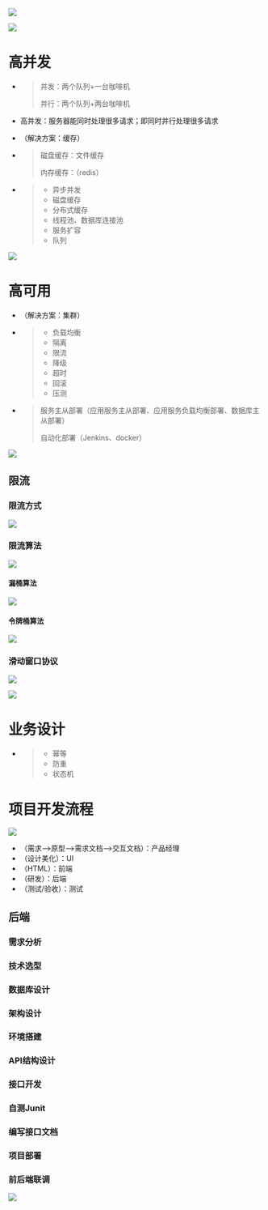 ![](images/164d659adecb008e)

![](images/20200102004959725.png)

# 高并发

- >  并发：两个队列+一台咖啡机
  >
  > 并行：两个队列+两台咖啡机

- 高并发：服务器能同时处理很多请求；即同时并行处理很多请求

- （解决方案：缓存）

- > 磁盘缓存：文件缓存
  >
  > 内存缓存：（redis）

- > - 异步并发
  > - 磁盘缓存
  > - 分布式缓存
  > - 线程池、数据库连接池
  > - 服务扩容
  > - 队列
  >

![](images/20181016111720706.png)

# 高可用

- （解决方案：集群）

- > - 负载均衡
  > - 隔离
  > - 限流
  > - 降级
  > - 超时
  > - 回滚
  > - 压测

- > 服务主从部署（应用服务主从部署、应用服务负载均衡部署、数据库主从部署）
  >
  > 自动化部署（Jenkins、docker）

![](images/20181016111613727.png)



## 限流

### 限流方式 

![](images/20180711112247398.png)



### 限流算法

![](images/20180711112346854.png)

#### 漏桶算法 

![](images/20180711113127784.png)

#### 令牌桶算法

![](images/201807111138414.png)



### 滑动窗口协议 

![](images/2018071111245137.png)

![](images/2018071111254772.png)



# 业务设计

- > - 幂等
  > - 防重
  > - 状态机
  >
  > 

# 项目开发流程 

![](images/1028845-20161019162319138-1626588760.png)

- （需求-->原型-->需求文档-->交互文档）：产品经理
- （设计美化）：UI
- （HTML）：前端
- （研发）：后端
- （测试/验收）：测试

## 后端 

> 

### 需求分析

### 技术选型

### 数据库设计

### 架构设计

### 环境搭建

### API结构设计

### 接口开发

### 自测Junit

### 编写接口文档

### 项目部署

### 前后端联调

![](images/NlL67FzrEuKSUfd.png)

